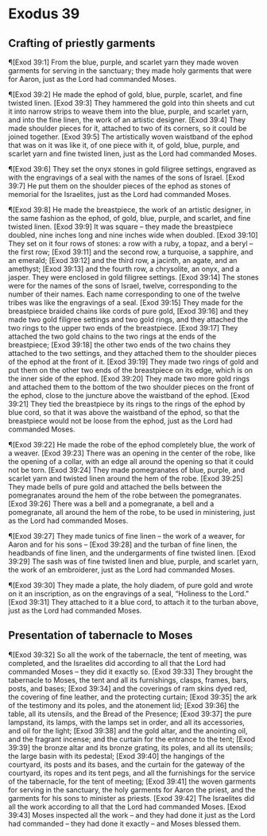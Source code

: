 # Exodus 39

## Crafting of priestly garments
¶[Exod 39:1] From the blue, purple, and scarlet yarn they made woven garments for serving in the sanctuary; they made holy garments that were for Aaron, just as the Lord had commanded Moses.

¶[Exod 39:2] He made the ephod of gold, blue, purple, scarlet, and fine twisted linen.
[Exod 39:3] They hammered the gold into thin sheets and cut it into narrow strips to weave them into the blue, purple, and scarlet yarn, and into the fine linen, the work of an artistic designer.
[Exod 39:4] They made shoulder pieces for it, attached to two of its corners, so it could be joined together.
[Exod 39:5] The artistically woven waistband of the ephod that was on it was like it, of one piece with it, of gold, blue, purple, and scarlet yarn and fine twisted linen, just as the Lord had commanded Moses.

¶[Exod 39:6] They set the onyx stones in gold filigree settings, engraved as with the engravings of a seal with the names of the sons of Israel.
[Exod 39:7] He put them on the shoulder pieces of the ephod as stones of memorial for the Israelites, just as the Lord had commanded Moses.

¶[Exod 39:8] He made the breastpiece, the work of an artistic designer, in the same fashion as the ephod, of gold, blue, purple, and scarlet, and fine twisted linen.
[Exod 39:9] It was square – they made the breastpiece doubled, nine inches long and nine inches wide when doubled.
[Exod 39:10] They set on it four rows of stones: a row with a ruby, a topaz, and a beryl – the first row;
[Exod 39:11] and the second row, a turquoise, a sapphire, and an emerald;
[Exod 39:12] and the third row, a jacinth, an agate, and an amethyst;
[Exod 39:13] and the fourth row, a chrysolite, an onyx, and a jasper. They were enclosed in gold filigree settings.
[Exod 39:14] The stones were for the names of the sons of Israel, twelve, corresponding to the number of their names. Each name corresponding to one of the twelve tribes was like the engravings of a seal.
[Exod 39:15] They made for the breastpiece braided chains like cords of pure gold,
[Exod 39:16] and they made two gold filigree settings and two gold rings, and they attached the two rings to the upper two ends of the breastpiece.
[Exod 39:17] They attached the two gold chains to the two rings at the ends of the breastpiece;
[Exod 39:18] the other two ends of the two chains they attached to the two settings, and they attached them to the shoulder pieces of the ephod at the front of it.
[Exod 39:19] They made two rings of gold and put them on the other two ends of the breastpiece on its edge, which is on the inner side of the ephod.
[Exod 39:20] They made two more gold rings and attached them to the bottom of the two shoulder pieces on the front of the ephod, close to the juncture above the waistband of the ephod.
[Exod 39:21] They tied the breastpiece by its rings to the rings of the ephod by blue cord, so that it was above the waistband of the ephod, so that the breastpiece would not be loose from the ephod, just as the Lord had commanded Moses.

¶[Exod 39:22] He made the robe of the ephod completely blue, the work of a weaver.
[Exod 39:23] There was an opening in the center of the robe, like the opening of a collar, with an edge all around the opening so that it could not be torn.
[Exod 39:24] They made pomegranates of blue, purple, and scarlet yarn and twisted linen around the hem of the robe.
[Exod 39:25] They made bells of pure gold and attached the bells between the pomegranates around the hem of the robe between the pomegranates.
[Exod 39:26] There was a bell and a pomegranate, a bell and a pomegranate, all around the hem of the robe, to be used in ministering, just as the Lord had commanded Moses.

¶[Exod 39:27] They made tunics of fine linen – the work of a weaver, for Aaron and for his sons –
[Exod 39:28] and the turban of fine linen, the headbands of fine linen, and the undergarments of fine twisted linen.
[Exod 39:29] The sash was of fine twisted linen and blue, purple, and scarlet yarn, the work of an embroiderer, just as the Lord had commanded Moses.

¶[Exod 39:30] They made a plate, the holy diadem, of pure gold and wrote on it an inscription, as on the engravings of a seal, “Holiness to the Lord.”
[Exod 39:31] They attached to it a blue cord, to attach it to the turban above, just as the Lord had commanded Moses.

## Presentation of tabernacle to Moses
¶[Exod 39:32] So all the work of the tabernacle, the tent of meeting, was completed, and the Israelites did according to all that the Lord had commanded Moses – they did it exactly so.
[Exod 39:33] They brought the tabernacle to Moses, the tent and all its furnishings, clasps, frames, bars, posts, and bases;
[Exod 39:34] and the coverings of ram skins dyed red, the covering of fine leather, and the protecting curtain;
[Exod 39:35] the ark of the testimony and its poles, and the atonement lid;
[Exod 39:36] the table, all its utensils, and the Bread of the Presence;
[Exod 39:37] the pure lampstand, its lamps, with the lamps set in order, and all its accessories, and oil for the light;
[Exod 39:38] and the gold altar, and the anointing oil, and the fragrant incense; and the curtain for the entrance to the tent;
[Exod 39:39] the bronze altar and its bronze grating, its poles, and all its utensils; the large basin with its pedestal;
[Exod 39:40] the hangings of the courtyard, its posts and its bases, and the curtain for the gateway of the courtyard, its ropes and its tent pegs, and all the furnishings for the service of the tabernacle, for the tent of meeting;
[Exod 39:41] the woven garments for serving in the sanctuary, the holy garments for Aaron the priest, and the garments for his sons to minister as priests.
[Exod 39:42] The Israelites did all the work according to all that the Lord had commanded Moses.
[Exod 39:43] Moses inspected all the work – and they had done it just as the Lord had commanded – they had done it exactly – and Moses blessed them.
